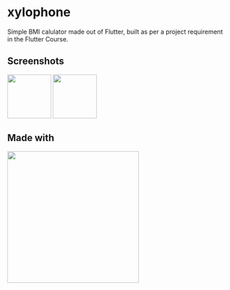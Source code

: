 # xylophone

Simple BMI calulator made out of Flutter, built as per a project requirement in the Flutter Course.



## Screenshots

[<img src ="https://imgur.com/a/FCCPEL2.jpg" width=100>](https://imgur.com/a/FCCPEL2.jpg)
[<img src ="https://imgur.com/2mJmpL0.jpg" width=100>](https://imgur.com/2mJmpL0.jpg)


## Made with 

[<img src ="https://mobile-di.com/wp-content/uploads/2018/08/flutter-review.jpeg" width=300>](https://mobile-di.com/wp-content/uploads/2018/08/flutter-review.jpeg)
